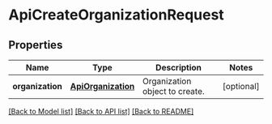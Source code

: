 # ApiCreateOrganizationRequest

## Properties
Name | Type | Description | Notes
------------ | ------------- | ------------- | -------------
**organization** | [**ApiOrganization**](ApiOrganization.md) | Organization object to create. | [optional] 

[[Back to Model list]](../README.md#documentation-for-models) [[Back to API list]](../README.md#documentation-for-api-endpoints) [[Back to README]](../README.md)


